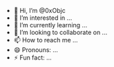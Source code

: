 - 👋 Hi, I’m @0xObjc
- 👀 I’m interested in ...
- 🌱 I’m currently learning ...
- 💞️ I’m looking to collaborate on ...
- 📫 How to reach me ...
- 😄 Pronouns: ...
- ⚡ Fun fact: ...

<!---
0xObjc/0xObjc is a ✨ special ✨ repository because its `README.md` (this file) appears on your GitHub profile.
You can click the Preview link to take a look at your changes.
--->

